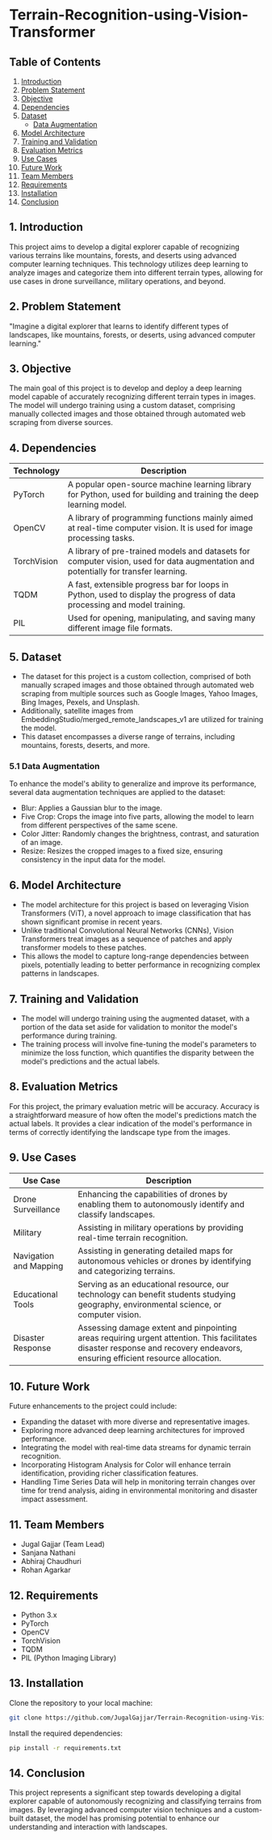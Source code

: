# Terrain-Recognition-using-Vision-Transformer

## Table of Contents
1. [Introduction](#1-introduction)
2. [Problem Statement](#2-problem-statement)
3. [Objective](#3-objective)
4. [Dependencies](#4-dependencies)
5. [Dataset](#5-dataset)
    - [Data Augmentation](#51-data-augmentation)
6. [Model Architecture](#6-model-architecture)
7. [Training and Validation](#7-training-and-validation)
8. [Evaluation Metrics](#8-evaluation-metrics)
9. [Use Cases](#9-use-cases)
10. [Future Work](#10-future-work)
11. [Team Members](#11-team-members)
12. [Requirements](#12-requirements)
13. [Installation](13-installation)
14. [Conclusion](#14-conclusion)

## 1. Introduction
This project aims to develop a digital explorer capable of recognizing various terrains like mountains, forests, and deserts using advanced computer learning techniques. This technology utilizes deep learning to analyze images and categorize them into different terrain types, allowing for use cases in drone surveillance, military operations, and beyond.

## 2. Problem Statement
"Imagine a digital explorer that learns to identify different types of landscapes, like mountains, forests, or deserts, using advanced computer learning."

## 3. Objective
The main goal of this project is to develop and deploy a deep learning model capable of accurately recognizing different terrain types in images. The model will undergo training using a custom dataset, comprising manually collected images and those obtained through automated web scraping from diverse sources.

## 4. Dependencies
| Technology   | Description                                                                                           |
|--------------|-------------------------------------------------------------------------------------------------------|
| PyTorch      | A popular open-source machine learning library for Python, used for building and training the deep learning model. |
| OpenCV       | A library of programming functions mainly aimed at real-time computer vision. It is used for image processing tasks. |
| TorchVision  | A library of pre-trained models and datasets for computer vision, used for data augmentation and potentially for transfer learning. |
| TQDM         | A fast, extensible progress bar for loops in Python, used to display the progress of data processing and model training. |
| PIL          | Used for opening, manipulating, and saving many different image file formats.                         |

## 5. Dataset
- The dataset for this project is a custom collection, comprised of both manually scraped images and those obtained through automated web scraping from multiple sources such as Google Images, Yahoo Images, Bing Images, Pexels, and Unsplash.
- Additionally, satellite images from EmbeddingStudio/merged_remote_landscapes_v1 are utilized for training the model.
- This dataset encompasses a diverse range of terrains, including mountains, forests, deserts, and more.

### 5.1 Data Augmentation
To enhance the model's ability to generalize and improve its performance, several data augmentation techniques are applied to the dataset:
- Blur: Applies a Gaussian blur to the image.
- Five Crop: Crops the image into five parts, allowing the model to learn from different perspectives of the same scene.
- Color Jitter: Randomly changes the brightness, contrast, and saturation of an image.
- Resize: Resizes the cropped images to a fixed size, ensuring consistency in the input data for the model.

## 6. Model Architecture
- The model architecture for this project is based on leveraging Vision Transformers (ViT), a novel approach to image classification that has shown significant promise in recent years.
- Unlike traditional Convolutional Neural Networks (CNNs), Vision Transformers treat images as a sequence of patches and apply transformer models to these patches.
- This allows the model to capture long-range dependencies between pixels, potentially leading to better performance in recognizing complex patterns in landscapes.

## 7. Training and Validation
- The model will undergo training using the augmented dataset, with a portion of the data set aside for validation to monitor the model's performance during training.
- The training process will involve fine-tuning the model's parameters to minimize the loss function, which quantifies the disparity between the model's predictions and the actual labels.

## 8. Evaluation Metrics
For this project, the primary evaluation metric will be accuracy. Accuracy is a straightforward measure of how often the model's predictions match the actual labels. It provides a clear indication of the model's performance in terms of correctly identifying the landscape type from the images.

## 9. Use Cases
| Use Case            | Description                                                                                                    |
|---------------------|----------------------------------------------------------------------------------------------------------------|
| Drone Surveillance  | Enhancing the capabilities of drones by enabling them to autonomously identify and classify landscapes.       |
| Military            | Assisting in military operations by providing real-time terrain recognition.                                    |
| Navigation and Mapping | Assisting in generating detailed maps for autonomous vehicles or drones by identifying and categorizing terrains. |
| Educational Tools   | Serving as an educational resource, our technology can benefit students studying geography, environmental science, or computer vision. |
| Disaster Response   | Assessing damage extent and pinpointing areas requiring urgent attention. This facilitates disaster response and recovery endeavors, ensuring efficient resource allocation. |

## 10. Future Work
Future enhancements to the project could include:
- Expanding the dataset with more diverse and representative images.
- Exploring more advanced deep learning architectures for improved performance.
- Integrating the model with real-time data streams for dynamic terrain recognition.
- Incorporating Histogram Analysis for Color will enhance terrain identification, providing richer classification features.
- Handling Time Series Data will help in monitoring terrain changes over time for trend analysis, aiding in environmental monitoring and disaster impact assessment.

## 11. Team Members
- Jugal Gajjar (Team Lead)
- Sanjana Nathani
- Abhiraj Chaudhuri
- Rohan Agarkar

## 12. Requirements
- Python 3.x
- PyTorch
- OpenCV
- TorchVision
- TQDM
- PIL (Python Imaging Library)

## 13. Installation 
Clone the repository to your local machine:
```bash
git clone https://github.com/JugalGajjar/Terrain-Recognition-using-Vision-Transformer.git
```
Install the required dependencies:
```bash
pip install -r requirements.txt
```

## 14. Conclusion
This project represents a significant step towards developing a digital explorer capable of autonomously recognizing and classifying terrains from images. By leveraging advanced computer vision techniques and a custom-built dataset, the model has promising potential to enhance our understanding and interaction with landscapes.
